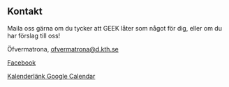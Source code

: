 ## Kontakt

Maila oss gärna om du tycker att GEEK låter som något för dig, eller om du har förslag till oss!

Öfvermatrona, 
ofvermatrona@d.kth.se

[Facebook](https://www.facebook.com/kongligostrogennamnden)

[Kalenderlänk Google Calendar](https://www.google.com/calendar/ical/ls1sugeau32natoq8lnb2cl74s%40group.calendar.google.com/public/basic.ics)
